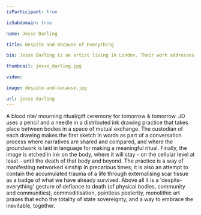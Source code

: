 ```yaml
---
isParticipant: true

isSubdomain: true

name: Jesse Darling

title: Despite and Because of Everything

bio: Jesse Darling is an artist living in London. Their work addresses the human condition and how it is mediated through the structures, narratives and technologies that govern life as we know it, considering the social and physical body as a site where they manifest and become transformed. JD works in sculpture, installation, text and ‘dasein by design’ – where performance and unmediated experience meet. Exhibitions include Private Settings: Art After the Internet (Museum of Modern Art, Warsaw), Preteen Gallery’s It’s been four years since 2010 and Not Long Now at LIMAZULU, London, 2014. JD is represented by Arcadia_Missa.

thumbnail: jesse_darling.jpg

video:

image: despite-and-because.jpg

url: jesse-darling
---
```


A blood rite/ mourning ritual/gift ceremony for tomorrow &#38; tomorrow. JD uses a pencil and a needle in a distributed ink drawing practice that takes place between bodies in a space of mutual exchange. The custodian of each drawing makes the first sketch in words as part of a conversation process where narratives are shared and compared, and where the groundwork is laid in language for making a meaningful ritual. Finally, the image is etched in ink on the body, where it will stay - on the cellular level at least - until the death of that body and beyond. The practice is a way of manifesting networked kinship in precarious times; it is also an attempt to contain the accumulated trauma of a life through externalising scar tissue as a badge of what we have already survived. Above all it is a 'despite-everything' gesture of defiance to death (of physical bodies, community and communities), commoditisation, pointless posterity, monolithic art praxes that echo the totality of state sovereignty, and a way to embrace the inevitable, together.